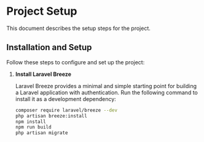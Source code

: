 # Project Setup

This document describes the setup steps for the project.

## Installation and Setup

Follow these steps to configure and set up the project:

1. **Install Laravel Breeze**

   Laravel Breeze provides a minimal and simple starting point for building a Laravel application with authentication. Run the following command to install it as a development dependency:

   ```bash
   composer require laravel/breeze --dev
   php artisan breeze:install
   npm install
   npm run build
   php artisan migrate
   
